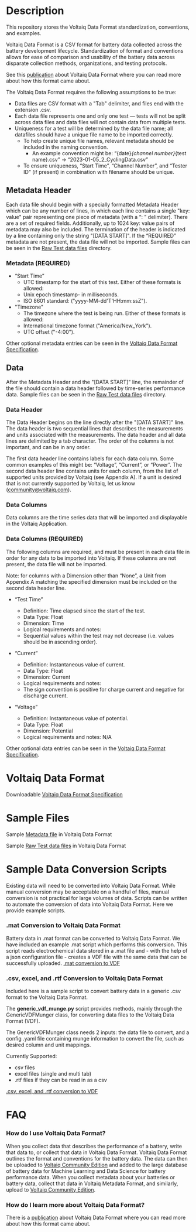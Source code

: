 # Description
This repository stores the Voltaiq Data Format standardization, conventions, and examples.

Voltaiq Data Format is a CSV format for battery data collected across the battery development lifecycle. Standardization of format and conventions allows for ease of comparison and usability of the battery data across disparate collection methods, organizations, and testing protocols.

See this [publication](https://www.frontiersin.org/articles/10.3389/fenrg.2022.1059154/full) about Voltaiq Data Format where you can read more about how this format came about.

The Voltaiq Data Format requires the following assumptions to be true:
* Data files are CSV format with a "Tab" delimiter, and files end with the extension .csv.
* Each data file represents one and only one test — tests will not be split across data files and data files will not contain data from multiple tests.
* Uniqueness for a test will be determined by the data file name; all datafiles should have a unique file name to be imported correctly.
    * To help create unique file names, relevant metadata should be included in the naming convention.
      * An example convention might be: “{date}_{channel number}_{test name}.csv” -> “2023-01-05_2_CyclingData.csv”
    * To ensure uniqueness, “Start Time”, “Channel Number”, and “Tester ID” (if present) in combination with filename should be unique. 

## Metadata Header 
Each data file should begin with a specially formatted Metadata Header which can be any number of lines, in which each line contains a single "key: value" pair representing one piece of metadata (with a “: ” delimiter). There are a set of required fields. Additionally, up to 1024 key: value pairs of metadata may also be included. The termination of the header is indicated by a line containing only the string "[DATA START]". If the “REQUIRED” metadata are not present, the data file will not be imported. Sample files can be seen in the [Raw Test data files](https://github.com/vq-clininger/VoltaiqDataFormat/blob/main/VDF_Voltaiq_EV_HPPC_Cell01.xlsx) directory.
### Metadata (REQUIRED)
* “Start Time”
   * UTC timestamp for the start of this test. Either of these formats is allowed:
   * Unix epoch timestamp- in milliseconds.
   * ISO 8601 standard: ("yyyy-MM-dd'T'HH:mm:ssZ").
* "Timezone"
   * The timezone where the test is being run. Either of these formats is allowed:
   * International timezone format ("America/New_York").
   * UTC offset ("-4:00").

Other optional metadata entries can be seen in the [Voltaiq Data Format Specification](https://github.com/vq-clininger/VoltaiqDataFormat/blob/main/Voltaiq%20Data%20Format.pdf).

## Data
After the Metadata Header and the "[DATA START]" line, the remainder of the file should contain a data header followed by time-series performance data. Sample files can be seen in the [Raw Test data files](https://github.com/vq-clininger/VoltaiqDataFormat/blob/main/VDF_Voltaiq_EV_HPPC_Cell01.xlsx) directory.

### Data Header
The Data Header begins on the line directly after the "[DATA START]" line. The data header is two sequential lines that describes the measurements and units associated with the measurements. The data header and all data lines are delimited by a tab character. The order of the columns is not important, and can be in any order.

The first data header line contains labels for each data column. Some common examples of this might be: “Voltage”, “Current”, or “Power”. The second data header line contains units for each column, from the list of supported units provided by Voltaiq (see Appendix A). If a unit is desired that is not currently supported by Voltaiq, let us know (community@voltaiq.com).
### Data Columns
Data columns are the time series data that will be imported and displayable in the Voltaiq Application.
### Data Columns (REQUIRED)
The following columns are required, and must be present in each data file in order for any data to be imported into Voltaiq. If these columns are not present, the data file will not be imported.

Note: for columns with a Dimension other than “None”, a Unit from Appendix A matching the specified dimension must be included on the second data header line.

* “Test Time”
   * Definition: Time elapsed since the start of the test.
   * Data Type: Float
   * Dimension: Time
   * Logical requirements and notes:
   * Sequential values within the test may not decrease (i.e. values should be in ascending order).
* “Current”
   * Definition: Instantaneous value of current.
   * Data Type: Float
   * Dimension: Current
   * Logical requirements and notes:
   * The sign convention is positive for charge current and negative for discharge current.

* “Voltage”
   * Definition: Instantaneous value of potential.
   * Data Type: Float
   * Dimension: Potential
   * Logical requirements and notes: N/A

Other optional data entries can be seen in the [Voltaiq Data Format Specification](https://github.com/vq-clininger/VoltaiqDataFormat/blob/main/Voltaiq%20Data%20Format.pdf).



# Voltaiq Data Format
Downloadable [Voltaiq Data Format Specification](https://github.com/vq-clininger/VoltaiqDataFormat/blob/main/Voltaiq%20Data%20Format.pdf)


# Sample Files
Sample [Metadata file](https://github.com/vq-clininger/VoltaiqDataFormat/blob/main/VDFMetadata_Voltaiq_EV_HPPC_Cell01-72.csv) in Voltaiq Data Format

Sample [Raw Test data files](https://github.com/vq-clininger/VoltaiqDataFormat/blob/main/VDF_Voltaiq_EV_HPPC_Cell01.xlsx) in Voltaiq Data Format

# Sample Data Conversion Scripts
Existing data will need to be converted into Voltaiq Data Format. While manual conversion may be acceptable on a handful of files, manual conversion is not practical for large volumes of data. Scripts can be written to automate the conversion of data into Voltaiq Data Format. Here we provide example scripts.

### .mat Conversion to Voltaiq Data Format
Battery data in .mat format can be converted to Voltaiq Data Format. We have included an example .mat script which performs this conversion. This script reads electrochemical data stored in a .mat file and - with the help of a json configuration file - creates a VDF file with the same data that can be successfully uploaded. 
 [.mat conversion to VDF](https://github.com/vq-clininger/VoltaiqDataFormat/tree/main/mat%20-_%20vdf%20conversion)

### .csv, excel, and .rtf Conversion to Voltaiq Data Format
Included here is a sample script to convert battery data in a generic .csv format to the Voltaiq Data Format. 

The **generic_vdf_munge.py** script provides methods, mainly through the GenericVDFMunger class, for converting data files to the Voltaiq Data Format (VDF).

The GenericVDFMunger class needs 2 inputs: the data file to convert, and a config .yaml file containing munge information to convert the file, such as desired column and unit mappings.

Currently Supported:
- csv files
- excel files (single and multi tab)
- .rtf files if they can be read in as a csv

[.csv, excel, and .rtf conversion to VDF](https://github.com/vq-clininger/VoltaiqDataFormat/tree/main/excel%2C%20.csv%2C%20and%20.rtf%20-%20vdf%20conversion)


# FAQ
### How do I use Voltaiq Data Format?
When you collect data that describes the performance of a battery, write that data to, or collect that data in Voltaiq Data Format. Voltaiq Data Format outlines the format and conventions for the battery data. The data can then be uploaded to [Voltaiq Community Edition](https://www.voltaiqcommunity.com/) and added to the large database of battery data for Machine Learning and Data Science for battery performance data. 
When you collect metadata about your batteries or battery data, collect that data in Voltaiq Metadata Format, and similarly, upload to [Voltaiq Community Edition](https://www.voltaiqcommunity.com/).

### How do I learn more about Voltaiq Data Format?
There is a [publication](https://www.frontiersin.org/articles/10.3389/fenrg.2022.1059154/full) about Voltaiq Data Format where you can read more about how this format came about.




